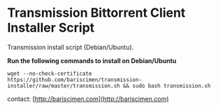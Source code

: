 Transmission Bittorrent Client Installer Script
====================

Transmission install script (Debian/Ubuntu).

**Run the following commands to install on Debian/Ubuntu**

```
wget --no-check-certificate https://github.com/bariscimen/transmission-installer/raw/master/transmission.sh && sudo bash transmission.sh
```
contact: [http://bariscimen.com](http://bariscimen.com)
